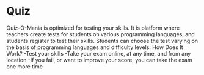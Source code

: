 # Quiz
Quiz-O-Mania is optimized for testing your skills. It is platform where teachers create tests for students on various programming languages, and students register to test their skills. Students can choose the test varying on the basis of programming languages and difficulty levels. How Does It Work? -Test your skills -Take your exam online, at any time, and from any location -If you fail, or want to improve your score, you can take the exam one more time
